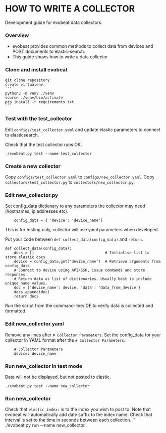 # HOW TO WRITE A COLLECTOR #

Development guide for evobeat data collectors.

### Overview ###
* evobeat provides common methods to collect data from devices and POST documents to elastic-search.
* This guide shows how to write a data collector

### Clone and install evobeat
    git clone repository
    create virtualenv:
    ```
    python3 -m venv ./venv
    source ./venv/bin/activate
    pip install -r requirements.txt
    ```
### Test with the test_collector
Edit ```configs/test_collector.yaml``` and update elastic parameters to connect to elasticsearch.

Check that the test collector runs OK.
```
./evobeat.py test --name test_collector
```
### Create a new collector
Copy ```configs/test_collector.yaml``` to ```configs/new_collector.yaml```.
Copy ```collectors/test_collector.py``` to ```collectors/new_collector.py```.

### Edit new_collector.py
Set config_data dictionary to any parameters the collector may need (hostnames, ip addresses etc).
```
    config_data = { 'device': 'device_name'}
```
This is for testing only, collector will use yaml parameters when developed.

Put your code between ```def collect_data(config_data)``` and ```return```. 

```
def collect_data(config_data):
    docs = []                                # Initialise list to store elastic docs
    device = config_data.get('device_name')  # Retrieve arguments from config_data
    # Connect to device using API/SSH, issue commands and store responses
    # Return data as list of dictionaries. Usually best to include unique name values.
    doc = {'device_name': device, 'data': 'data_from_device'}
    docs.append(doc)
    return docs
```
Run the script from the command-line/IDE to verify data is collected and formatted.

### Edit new_collector.yaml
Remove any lines after ```# Collector Parameters```.
Set the config_data for your collector in YAML format after the ```# Collector Parameters```.
```
    # Collector Parameters
    device: device_name
```

### Run new_collector in test mode
Data will not be displayed, but not posted to elastic.
```
./evobeat.py test --name new_collector
```

### Run new_collector
Check that ```elastic_index:``` is to the index you wish to post to. Note that evobeat will automatically add date suffix to the index name.
Check that interval is set to the time in seconds between each collection.
``
./evobeat.py run --name new_collector
```